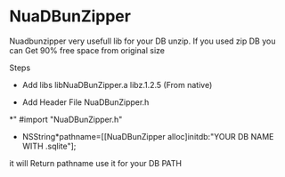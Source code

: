 NuaDBunZipper
=============
Nuadbunzipper very usefull lib for your DB unzip. If you used zip DB you can Get  90% free space from original size  

Steps

* Add libs
   libNuaDBunZipper.a
   libz.1.2.5 (From native)

* Add Header File
   NuaDBunZipper.h


*" #import "NuaDBunZipper.h"

* NSString*pathname=[[NuaDBunZipper alloc]initdb:"YOUR DB NAME WITH  .sqlite"];
  
 it will Return pathname use it for your DB PATH
